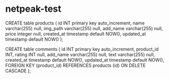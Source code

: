 # netpeak-test

CREATE table products (
id INT primary key auto_increment,
name varchar(255) null,
img_path varchar(255) null,
add_name varchar(255) null,
price integer null,
created_at timestamp default NOW(),
updated_at timestamp default NOW()
);


CREATE table comments (
id INT primary key auto_increment,
product_id INT,
rating INT null,
add_name varchar(255) null,
text varchar(255) null,
created_at timestamp default NOW(),
updated_at timestamp default NOW(),
FOREIGN KEY (product_id)  REFERENCES products (id) ON DELETE CASCADE
);